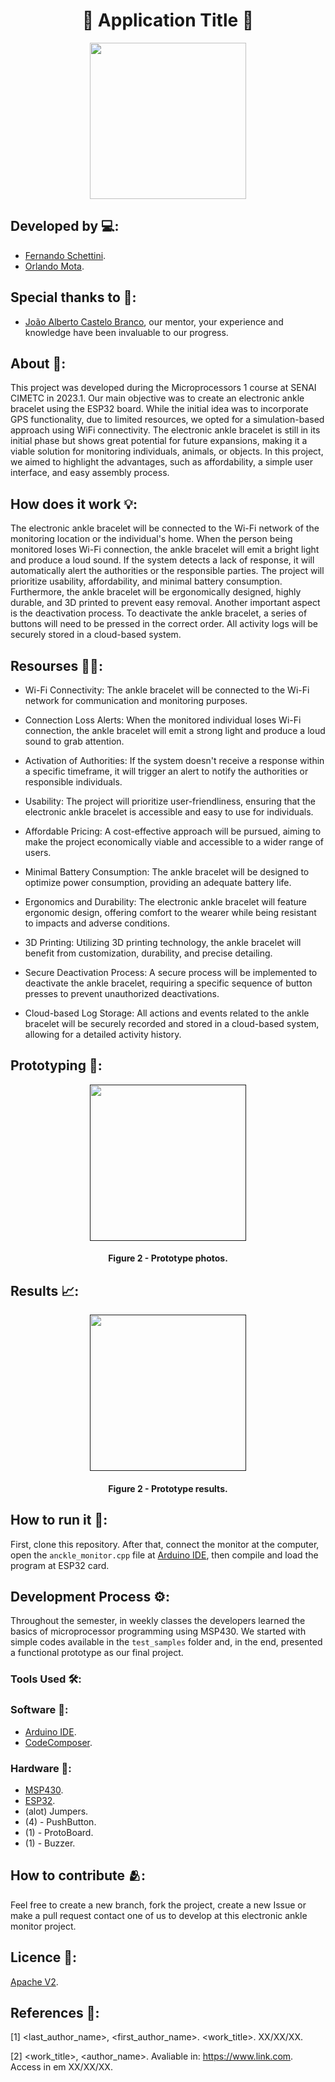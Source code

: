 <h1 align="center">🦶 Application Title 🦶</h1>

<div align="center">
	<a href="link_for_webite">
	<img height = "250em" src = "https://github.com/FernandoSchett/electronic_ankle_monitor/assets/80331486/b209579f-52d7-42fc-954d-4c39e1719722" />
    </a>
</div>

## Developed by 💻:

- [Fernando Schettini](https://github.com/FernandoSchett).
- [Orlando Mota](https://github.com/orlandomotapires).

## Special thanks to 🥰:

- [João Alberto Castelo Branco](https://www.linkedin.com/in/joão-alberto-65b57729/), our mentor, your experience and knowledge have been invaluable to our progress.

## About 🤔:

This project was developed during the Microprocessors 1 course at SENAI CIMETC in 2023.1. Our main objective was to create an electronic ankle bracelet using the ESP32 board. While the initial idea was to incorporate GPS functionality, due to limited resources, we opted for a simulation-based approach using WiFi connectivity. The electronic ankle bracelet is still in its initial phase but shows great potential for future expansions, making it a viable solution for monitoring individuals, animals, or objects. In this project, we aimed to highlight the advantages, such as affordability, a simple user interface, and easy assembly process.

## How does it work 💡:

The electronic ankle bracelet will be connected to the Wi-Fi network of the monitoring location or the individual's home. When the person being monitored loses Wi-Fi connection, the ankle bracelet will emit a bright light and produce a loud sound. If the system detects a lack of response, it will automatically alert the authorities or the responsible parties. The project will prioritize usability, affordability, and minimal battery consumption. Furthermore, the ankle bracelet will be ergonomically designed, highly durable, and 3D printed to prevent easy removal. Another important aspect is the deactivation process. To deactivate the ankle bracelet, a series of buttons will need to be pressed in the correct order. All activity logs will be securely stored in a cloud-based system.

## Resourses 🧑‍🔬:

- Wi-Fi Connectivity: The ankle bracelet will be connected to the Wi-Fi network for communication and monitoring purposes.

- Connection Loss Alerts: When the monitored individual loses Wi-Fi connection, the ankle bracelet will emit a strong light and produce a loud sound to grab attention.

- Activation of Authorities: If the system doesn't receive a response within a specific timeframe, it will trigger an alert to notify the authorities or responsible individuals.

- Usability: The project will prioritize user-friendliness, ensuring that the electronic ankle bracelet is accessible and easy to use for individuals.

- Affordable Pricing: A cost-effective approach will be pursued, aiming to make the project economically viable and accessible to a wider range of users.

- Minimal Battery Consumption: The ankle bracelet will be designed to optimize power consumption, providing an adequate battery life.

- Ergonomics and Durability: The electronic ankle bracelet will feature ergonomic design, offering comfort to the wearer while being resistant to impacts and adverse conditions.

- 3D Printing: Utilizing 3D printing technology, the ankle bracelet will benefit from customization, durability, and precise detailing.

- Secure Deactivation Process: A secure process will be implemented to deactivate the ankle bracelet, requiring a specific sequence of button presses to prevent unauthorized deactivations.

- Cloud-based Log Storage: All actions and events related to the ankle bracelet will be securely recorded and stored in a cloud-based system, allowing for a detailed activity history.

## Prototyping 📱:

<div align="center">
	<a href="">
	<img height = "250em" src = "https://github.com/FernandoSchett/github_readme_template/assets/80331486/4e4d24ee-efce-41d9-873b-3ececaf1cdd5" />
    </a>
</div>
<h4 align="center">Figure 2 - Prototype photos.</h4>

## Results 📈:

<div align="center">
	<a href="">
	<img height = "250em" src = "https://github.com/FernandoSchett/github_readme_template/assets/80331486/4e4d24ee-efce-41d9-873b-3ececaf1cdd5" />
    </a>
</div>
<h4 align="center">Figure 2 - Prototype results.</h4>

## How to run it 🏃:

First, clone this repository. After that, connect the monitor at the computer, open the ```anckle_monitor.cpp``` file at [Arduino IDE](https://www.arduino.cc/en/software), then compile and load the program at ESP32 card.

## Development Process ⚙️:

Throughout the semester, in weekly classes the developers learned the basics of microprocessor programming using MSP430. We started with simple codes available in the ```test_samples``` folder and, in the end, presented a functional prototype as our final project.

### Tools Used 🛠️: 

### Software 🔢:

- [Arduino IDE](https://www.arduino.cc/en/software). 
- [CodeComposer](https://www.ti.com/tool/CCSTUDIO).

### Hardware 🧰:

- [MSP430](https://www.ti.com/microcontrollers-mcus-processors/msp430-microcontrollers/overview.html).
- [ESP32](https://www.espressif.com/en/products/socs/esp32).
- (alot) Jumpers.
- (4) - PushButton.
- (1) - ProtoBoard.
- (1) - Buzzer.

## How to contribute 🫂:

Feel free to create a new branch, fork the project, create a new Issue or make a pull request contact one of us to develop at this electronic ankle monitor project.

## Licence 📜:

[Apache V2](https://choosealicense.com/licenses/apache-2.0/).

## References 📙:
	
[1] <last_author_name>, <first_author_name>. <work_title>. XX/XX/XX.
	
[2] <work_title>, <author_name>. Avaliable in: <https://www.link.com>. Access in em XX/XX/XX.

